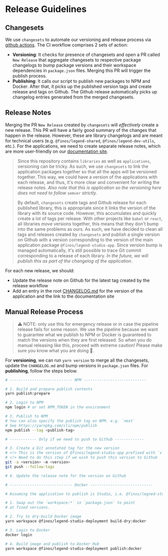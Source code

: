 # Release Guidelines

## Changesets

We use `changesets` to automate our versioning and release process via [github actions](https://github.com/changesets/action). The CI workflow comprises 2 sets of action:

- **Versioning**: It checks for presence of changesets and open a PR called `New Release` that aggregate changesets to respective package changelogs to bump package versions and their workspace dependencies in `package.json` files. Merging this PR will trigger the publish process.
- **Publishing**: It calls our script to publish new packages to NPM and Docker. After that, it picks up the published version tags and create release and tags on Github. The Github release automatically picks up changelog entries generated from the merged changesets.

## Release Notes

Merging the PR `New Release` created by `changesets` will _effectively_ create a new release. This PR will have a fairly good summary of the changes that happen in the release. However, these are library changelogs and are meant for technical users (e.g. `@finos/legend-shared`, `@finos/legend-dev-utils`, etc.). For the applications, we need to create separate release notes, which are more user-friendly on our [documentation site](http://github.com/finos/legend).

> Since this repository contains `libraries` as well as `applications`, versioning can be tricky. As such, we use `changesets` to link the application packages together so that all the apps will be versioned together. This way, we could have a version of the applications with each release, and thus, it's more clear and convenient for writing the release notes. _Also note that this is application so the versioning here does not need to follow `semver` strictly._
>
> By default, `changesets` create tags and Github release for each published library, this is appropriate since it links the version of the library with its source code. However, this accumulates and quickly create a lot of tags per release. With other projects like `babel` or `react`, all libraries _move_ versions together,
> this means that they don't bump into the same problems as ours. As such, we have decided to clean all tags and releases created by `changesets` and publish a single version on Github with a version corresponding to the version of the main application package `@finos/legend-studio-app`. Since version bump is managed automatically, it's still possible to trace Git commit corresponding to a release of each library. _In the future, we will publish this as part of the changelog of the application_.

For each new release, we should:

- Update the release note on Github for the latest tag created by the release workflow
- Add an entry in the root [CHANGELOG.md](../CHANGELOG.md) for the version of the application and the link to the documentation site

## Manual Release Process

> :warning: NOTE: only use this for emergency release or in case the pipeline release fails for some reason. We use the pipeline because we want to guarantee what we publish to NPM or Docker is guaranteed to match the versions when
> they are first released. So when you do manual releasing like this, proceed with extreme caution! Please make sure
> you know what you are doing :pray:.

For **versioning**, we can run `yarn version` to merge all the changesets, update the `CHANGELOG.md` and bump versions in `package.json` files. For **publishing**, follow the steps below.

```sh
# ---------------------------- NPM ----------------------------

# 1. Build and prepare publish contents
yarn publish:prepare

# 2. Login to NPM
npm login # or set NPM_TOKEN in the environment

# 3. Publish to NPM
# You can also specify the publish tag on NPM. e.g. `next`
# See https://yarnpkg.com/cli/npm/publish
npm publish --tag <publish-tag>

# ------------ Only if we need to push to Github -------------

# 3. Create a Git annotated tag for the new version
# <!> This is the version of @finos/legend-studio-app prefixed with `v`
# <!> Need to do this step if we wish to push this version to Github
git -a <version> -m <version>
git push --follow-tags

# 4. Update the release note for the version on Github

# ---------------------------- Docker ----------------------------

# Assuming the application to publish is Studio, i.e. @finos/legned-studio-deployment

# 1. Swap out the `workspace:*` in `package.json` to point
# at fixed versions.

# 2. Try to dry-build Docker image
yarn workspace @finos/legend-studio-deployment build-dry:docker

# 3. Login to Docker
docker login

# 4. Build image and publish to Docker Hub
yarn workspace @finos/legend-studio-deployment publish:docker
```
